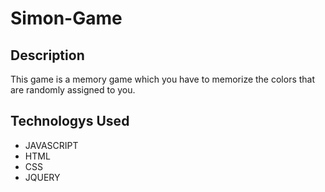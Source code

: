 # Simon-Game

## Description
This game is a memory game which you have to memorize the colors that are randomly assigned to you.

## Technologys Used
- JAVASCRIPT
- HTML
- CSS
- JQUERY

